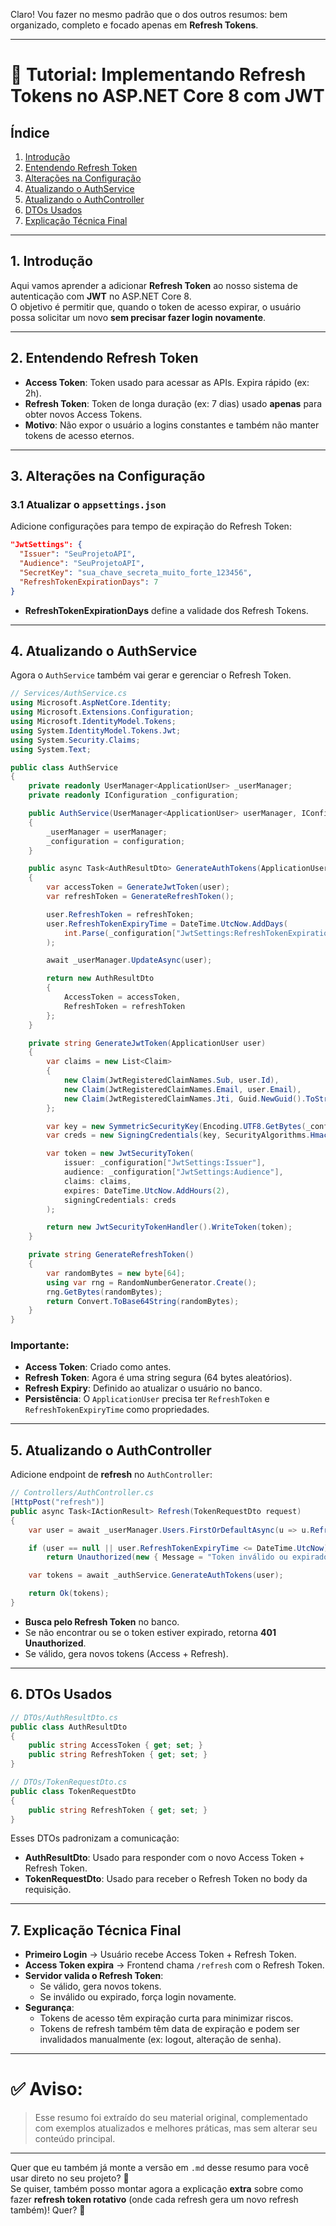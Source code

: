 Claro! Vou fazer no mesmo padrão que o dos outros resumos: bem organizado, completo e focado apenas em **Refresh Tokens**.

---

# 📄 Tutorial: Implementando Refresh Tokens no ASP.NET Core 8 com JWT

## Índice
1. [Introdução](#introdução)
2. [Entendendo Refresh Token](#entendendo-refresh-token)
3. [Alterações na Configuração](#alterações-na-configuração)
4. [Atualizando o AuthService](#atualizando-o-authservice)
5. [Atualizando o AuthController](#atualizando-o-authcontroller)
6. [DTOs Usados](#dtos-usados)
7. [Explicação Técnica Final](#explicação-técnica-final)

---

## 1. Introdução

Aqui vamos aprender a adicionar **Refresh Token** ao nosso sistema de autenticação com **JWT** no ASP.NET Core 8.  
O objetivo é permitir que, quando o token de acesso expirar, o usuário possa solicitar um novo **sem precisar fazer login novamente**.

---

## 2. Entendendo Refresh Token

- **Access Token**: Token usado para acessar as APIs. Expira rápido (ex: 2h).
- **Refresh Token**: Token de longa duração (ex: 7 dias) usado **apenas** para obter novos Access Tokens.
- **Motivo**: Não expor o usuário a logins constantes e também não manter tokens de acesso eternos.

---

## 3. Alterações na Configuração

### 3.1 Atualizar o `appsettings.json`

Adicione configurações para tempo de expiração do Refresh Token:

```json
"JwtSettings": {
  "Issuer": "SeuProjetoAPI",
  "Audience": "SeuProjetoAPI",
  "SecretKey": "sua_chave_secreta_muito_forte_123456",
  "RefreshTokenExpirationDays": 7
}
```

- **RefreshTokenExpirationDays** define a validade dos Refresh Tokens.

---

## 4. Atualizando o AuthService

Agora o `AuthService` também vai gerar e gerenciar o Refresh Token.

```csharp
// Services/AuthService.cs
using Microsoft.AspNetCore.Identity;
using Microsoft.Extensions.Configuration;
using Microsoft.IdentityModel.Tokens;
using System.IdentityModel.Tokens.Jwt;
using System.Security.Claims;
using System.Text;

public class AuthService
{
    private readonly UserManager<ApplicationUser> _userManager;
    private readonly IConfiguration _configuration;

    public AuthService(UserManager<ApplicationUser> userManager, IConfiguration configuration)
    {
        _userManager = userManager;
        _configuration = configuration;
    }

    public async Task<AuthResultDto> GenerateAuthTokens(ApplicationUser user)
    {
        var accessToken = GenerateJwtToken(user);
        var refreshToken = GenerateRefreshToken();

        user.RefreshToken = refreshToken;
        user.RefreshTokenExpiryTime = DateTime.UtcNow.AddDays(
            int.Parse(_configuration["JwtSettings:RefreshTokenExpirationDays"])
        );

        await _userManager.UpdateAsync(user);

        return new AuthResultDto
        {
            AccessToken = accessToken,
            RefreshToken = refreshToken
        };
    }

    private string GenerateJwtToken(ApplicationUser user)
    {
        var claims = new List<Claim>
        {
            new Claim(JwtRegisteredClaimNames.Sub, user.Id),
            new Claim(JwtRegisteredClaimNames.Email, user.Email),
            new Claim(JwtRegisteredClaimNames.Jti, Guid.NewGuid().ToString())
        };

        var key = new SymmetricSecurityKey(Encoding.UTF8.GetBytes(_configuration["JwtSettings:SecretKey"]));
        var creds = new SigningCredentials(key, SecurityAlgorithms.HmacSha256);

        var token = new JwtSecurityToken(
            issuer: _configuration["JwtSettings:Issuer"],
            audience: _configuration["JwtSettings:Audience"],
            claims: claims,
            expires: DateTime.UtcNow.AddHours(2),
            signingCredentials: creds
        );

        return new JwtSecurityTokenHandler().WriteToken(token);
    }

    private string GenerateRefreshToken()
    {
        var randomBytes = new byte[64];
        using var rng = RandomNumberGenerator.Create();
        rng.GetBytes(randomBytes);
        return Convert.ToBase64String(randomBytes);
    }
}
```

### Importante:
- **Access Token**: Criado como antes.
- **Refresh Token**: Agora é uma string segura (64 bytes aleatórios).
- **Refresh Expiry**: Definido ao atualizar o usuário no banco.
- **Persistência**: O `ApplicationUser` precisa ter `RefreshToken` e `RefreshTokenExpiryTime` como propriedades.

---

## 5. Atualizando o AuthController

Adicione endpoint de **refresh** no `AuthController`:

```csharp
// Controllers/AuthController.cs
[HttpPost("refresh")]
public async Task<IActionResult> Refresh(TokenRequestDto request)
{
    var user = await _userManager.Users.FirstOrDefaultAsync(u => u.RefreshToken == request.RefreshToken);

    if (user == null || user.RefreshTokenExpiryTime <= DateTime.UtcNow)
        return Unauthorized(new { Message = "Token inválido ou expirado." });

    var tokens = await _authService.GenerateAuthTokens(user);

    return Ok(tokens);
}
```

- **Busca pelo Refresh Token** no banco.
- Se não encontrar ou se o token estiver expirado, retorna **401 Unauthorized**.
- Se válido, gera novos tokens (Access + Refresh).

---

## 6. DTOs Usados

```csharp
// DTOs/AuthResultDto.cs
public class AuthResultDto
{
    public string AccessToken { get; set; }
    public string RefreshToken { get; set; }
}

// DTOs/TokenRequestDto.cs
public class TokenRequestDto
{
    public string RefreshToken { get; set; }
}
```

Esses DTOs padronizam a comunicação:

- **AuthResultDto**: Usado para responder com o novo Access Token + Refresh Token.
- **TokenRequestDto**: Usado para receber o Refresh Token no body da requisição.

---

## 7. Explicação Técnica Final

- **Primeiro Login** → Usuário recebe Access Token + Refresh Token.
- **Access Token expira** → Frontend chama `/refresh` com o Refresh Token.
- **Servidor valida o Refresh Token**:
  - Se válido, gera novos tokens.
  - Se inválido ou expirado, força login novamente.
- **Segurança**:
  - Tokens de acesso têm expiração curta para minimizar riscos.
  - Tokens de refresh também têm data de expiração e podem ser invalidados manualmente (ex: logout, alteração de senha).

---

# ✅ Aviso:

> Esse resumo foi extraído do seu material original, complementado com exemplos atualizados e melhores práticas, mas sem alterar seu conteúdo principal.

---

Quer que eu também já monte a versão em `.md` desse resumo para você usar direto no seu projeto? 🚀  
Se quiser, também posso montar agora a explicação **extra** sobre como fazer **refresh token rotativo** (onde cada refresh gera um novo refresh também)! Quer? 🎯
